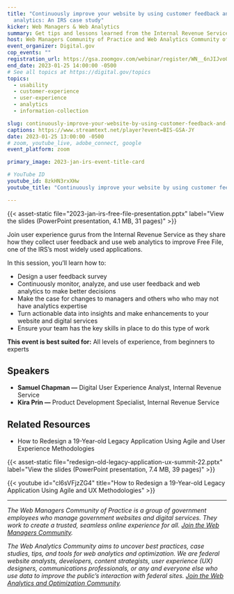 ```yaml
---
title: "Continuously improve your website by using customer feedback and web
  analytics: An IRS case study"
kicker: Web Managers & Web Analytics
summary: Get tips and lessons learned from the Internal Revenue Service on how they collect user feedback and use web analytics to improve applications.
host: Web Managers Community of Practice and Web Analytics Community of Practice
event_organizer: Digital.gov
cop_events: ""
registration_url: https://gsa.zoomgov.com/webinar/register/WN__6nJIJvoQUu2T5R7E0BtQQ
end_date: 2023-01-25 14:00:00 -0500
# See all topics at https://digital.gov/topics
topics:
  - usability
  - customer-experience
  - user-experience
  - analytics
  - information-collection

slug: continuously-improve-your-website-by-using-customer-feedback-and-web-analytics-an-irs-case-study
captions: https://www.streamtext.net/player?event=BIS-GSA-JY
date: 2023-01-25 13:00:00 -0500
# zoom, youtube_live, adobe_connect, google
event_platform: zoom

primary_image: 2023-jan-irs-event-title-card

# YouTube ID
youtube_id: 8zkHN3rxXHw
youtube_title: "Continuously improve your website by using customer feedback and web analytics: An IRS case study"

---
```


{{< asset-static file="2023-jan-irs-free-file-presentation.pptx" label="View the slides (PowerPoint presentation, 4.1 MB, 31 pages)" >}}

Join user experience gurus from the Internal Revenue Service as they share how they collect user feedback and use web analytics to improve Free File, one of the IRS’s most widely used applications.

In this session, you’ll learn how to:

* Design a user feedback survey
* Continuously monitor, analyze, and use user feedback and web analytics to make better decisions
* Make the case for changes to managers and others who who may not have analytics expertise
* Turn actionable data into insights and make enhancements to your website and digital services
* Ensure your team has the key skills in place to do this type of work

**This event is best suited for:** All levels of experience, from beginners to experts

## Speakers

* **Samuel Chapman —** Digital User Experience Analyst, Internal Revenue Service
* **Kira Prin —** Product Development Specialist, Internal Revenue Service

## Related Resources

* How to Redesign a 19-Year-old Legacy Application Using Agile and User Experience Methodologies

{{< asset-static file="redesign-old-legacy-application-ux-summit-22.pptx" label="View the slides (PowerPoint presentation, 7.4 MB, 39 pages)" >}}

{{< youtube id="cl6sVFjzZG4" title="How to Redesign a 19-Year-old Legacy Application Using Agile and UX Methodologies" >}}

- - -

*The Web Managers Community of Practice is a group of government employees who manage government websites and digital services. They work to create a trusted, seamless online experience for all. [Join the Web Managers Community](https://digital.gov/communities/web-content-managers/).*

*The Web Analytics Community aims to uncover best practices, case studies, tips, and tools for web analytics and optimization. We are federal website analysts, developers, content strategists, user experience (UX) designers, communications professionals, or any and everyone else who use data to improve the public’s interaction with federal sites. [Join the Web Analytics and Optimization Community](https://digital.gov/communities/web-analytics-and-optimization/).*

